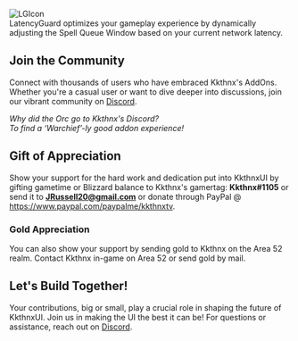 ![LGIcon](https://github.com/Kkthnx-Wow/LatencyGuard/assets/40672673/b3077366-8612-4a53-ba45-586750c43642)   
LatencyGuard optimizes your gameplay experience by dynamically adjusting the Spell Queue Window based on your current network latency.

## Join the Community
Connect with thousands of users who have embraced Kkthnx's AddOns. Whether you're a casual user or want to dive deeper into discussions, join our vibrant community on [Discord](https://discord.gg/Rc9wcK9cAB).

*Why did the Orc go to Kkthnx's Discord?  
To find a ‘Warchief’-ly good addon experience!*

## Gift of Appreciation
Show your support for the hard work and dedication put into KkthnxUI by gifting gametime or Blizzard balance to Kkthnx's gamertag: **Kkthnx#1105** or send it to **JRussell20@gmail.com** or donate through PayPal @ https://www.paypal.com/paypalme/kkthnxtv.

### Gold Appreciation
You can also show your support by sending gold to Kkthnx on the Area 52 realm.
Contact Kkthnx in-game on Area 52 or send gold by mail.

## Let's Build Together!
Your contributions, big or small, play a crucial role in shaping the future of KkthnxUI. Join us in making the UI the best it can be! For questions or assistance, reach out on [Discord](https://discord.gg/Rc9wcK9cAB).
